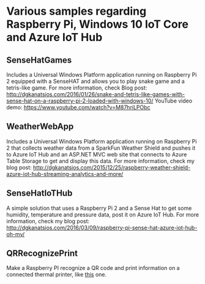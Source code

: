 # Various samples regarding Raspberry Pi, Windows 10 IoT Core and Azure IoT Hub

## SenseHatGames
Includes a Universal Windows Platform application running on Raspberry Pi 2 equipped with a SenseHAT and allows you to play snake game and a tetris-like game. For more information, check 
Blog post: http://dgkanatsios.com/2016/01/26/snake-and-tetris-like-games-with-sense-hat-on-a-raspberry-pi-2-loaded-with-windows-10/ 
YouTube video demo: https://www.youtube.com/watch?v=M87hriLPObc  

## WeatherWebApp
Includes a Universal Windows Platform application running on Raspberry Pi 2 that collects weather data from a SparkFun Weather Shield and pushes it to Azure IoT Hub and an ASP.NET MVC web site that connects to Azure Table Storage to get and display this data.
For more information, check my blog post:   http://dgkanatsios.com/2015/12/25/raspberry-weather-shield-azure-iot-hub-streaming-analytics-and-more/

## SenseHatIoTHub
A simple solution that uses a Raspberry Pi 2 and a Sense Hat to get some humidity, temperature and pressure data, post it on Azure IoT Hub. For more information, check my blog post: 
http://dgkanatsios.com/2016/03/09/raspberry-pi-sense-hat-azure-iot-hub-oh-my/

## QRRecognizePrint
Make a Raspberry PI recognize a QR code and print information on a connected thermal printer, like [this](https://www.adafruit.com/product/597) one.
